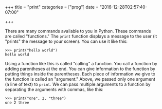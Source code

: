 +++
title = "print"
categories = ["prog"]
date = "2016-12-28T02:57:40-07:00"

+++

There are many commands available to you in Python. These commands are called "functions." The
`print` function displays a message to the user (it "prints" the message to your screen). You
can use it like this:

	>>> print("hello world")
	hello world

Using a function like this is called "calling" a function. You call a function by adding
parentheses at the end. You can give information to the function by putting things inside the
parentheses. Each piece of information we give to the function is called an "argument." Above,
we passed only one argument (a line of text) to `print`. We can pass multiple arguments to a
function by separating the arguments with commas, like this:

	>>> print("one", 2, "three")
	one 2 three
